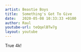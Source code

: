 ```yaml
---
artist: Beastie Boys
title:  Something's Got To Give
date:   2020-05-08 10:33:33 +0100
author: Raul
youtube-url: teQqelBTw7g
layout: youtube
---
```


True 4k!
